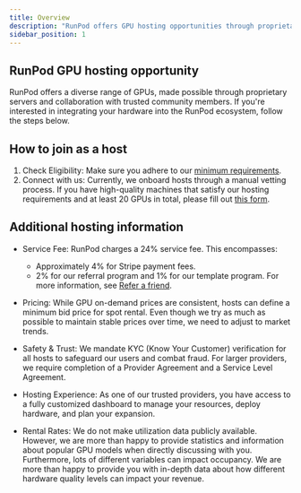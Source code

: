 ```yaml
---
title: Overview
description: "RunPod offers GPU hosting opportunities through proprietary servers and community collaboration, with a 24% service fee, minimum bid pricing, and KYC verification for trusted hosts with at least 20 GPUs, offering customized dashboard management and revenue insights."
sidebar_position: 1
---
```


## RunPod GPU hosting opportunity

RunPod offers a diverse range of GPUs, made possible through proprietary servers and collaboration with trusted community members.
If you're interested in integrating your hardware into the RunPod ecosystem, follow the steps below.

## How to join as a host

1. Check Eligibility: Make sure you adhere to our [minimum requirements](/hosting/partner-requirements).
2. Connect with us: Currently, we onboard hosts through a manual vetting process.
   If you have high-quality machines that satisfy our hosting requirements and at least 20 GPUs in total, please fill out [this form](https://share.hsforms.com/1GYpMeNlSQc6n11toAlgNngecykq).

## Additional hosting information

- Service Fee: RunPod charges a 24% service fee. This encompasses:
  - Approximately 4% for Stripe payment fees.
  - 2% for our referral program and 1% for our template program. For more information, see [Refer a friend](https://www.runpod.io/refer-a-friend).

- Pricing: While GPU on-demand prices are consistent, hosts can define a minimum bid price for spot rental. Even though we try as much as possible to maintain stable prices over time, we need to adjust to market trends.

- Safety & Trust: We mandate KYC (Know Your Customer) verification for all hosts to safeguard our users and combat fraud. For larger providers, we require completion of a Provider Agreement and a Service Level Agreement.

- Hosting Experience: As one of our trusted providers, you have access to a fully customized dashboard to manage your resources, deploy hardware, and plan your expansion.

- Rental Rates: We do not make utilization data publicly available. However, we are more than happy to provide statistics and information about popular GPU models when directly discussing with you. Furthermore, lots of different variables can impact occupancy. We are more than happy to provide you with in-depth data about how different hardware quality levels can impact your revenue.
